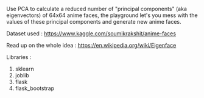 Use PCA to calculate a reduced number of "principal components" (aka eigenvectors) of 64x64 anime faces, the playground let's you mess with the values of these principal components and generate new anime faces.


Dataset used : https://www.kaggle.com/soumikrakshit/anime-faces

Read up on the whole idea : https://en.wikipedia.org/wiki/Eigenface

Libraries : 
1. sklearn
2. joblib
3. flask
4. flask_bootstrap